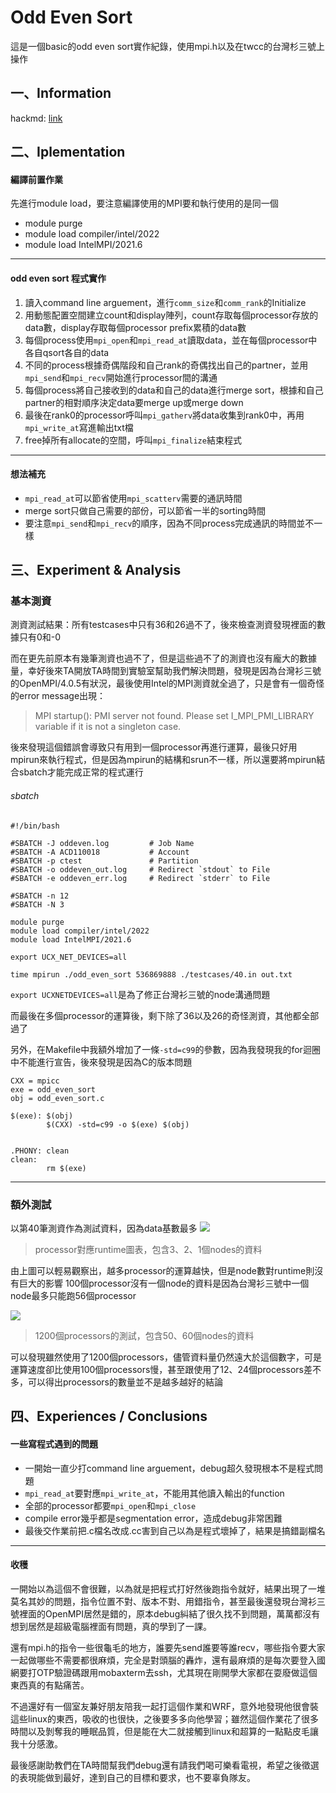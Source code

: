 # Odd Even Sort  
這是一個basic的odd even sort實作紀錄，使用mpi.h以及在twcc的台灣杉三號上操作

## 一、Information
hackmd: [link](https://hackmd.io/wCMZWHslRuOkZQ6WzBgygA?view)

## 二、Iplementation
#### 編譯前置作業
先進行module load，要注意編譯使用的MPI要和執行使用的是同一個
* module purge
* module load compiler/intel/2022
* module load IntelMPI/2021.6
---
#### odd even sort 程式實作
1. 讀入command line arguement，進行`comm_size`和`comm_rank`的Initialize
2. 用動態配置空間建立count和display陣列，count存取每個processor存放的data數，display存取每個processor prefix累積的data數
3. 每個process使用`mpi_open`和`mpi_read_at`讀取data，並在每個processor中各自qsort各自的data
4. 不同的process根據奇偶階段和自己rank的奇偶找出自己的partner，並用`mpi_send`和`mpi_recv`開始進行processor間的溝通
5. 每個process將自己接收到的data和自己的data進行merge sort，根據和自己partner的相對順序決定data要merge up或merge down
6. 最後在rank0的processor呼叫`mpi_gatherv`將data收集到rank0中，再用`mpi_write_at`寫進輸出txt檔
7. free掉所有allocate的空間，呼叫`mpi_finalize`結束程式

---

#### 想法補充
* `mpi_read_at`可以節省使用`mpi_scatterv`需要的通訊時間
* merge sort只做自己需要的部份，可以節省一半的sorting時間
* 要注意`mpi_send`和`mpi_recv`的順序，因為不同process完成通訊的時間並不一樣
## 三、Experiment & Analysis
### 基本測資
測資測試結果：所有testcases中只有36和26過不了，後來檢查測資發現裡面的數據只有0和-0

而在更先前原本有幾筆測資也過不了，但是這些過不了的測資也沒有龐大的數據量，幸好後來TA開放TA時間到實驗室幫助我們解決問題，發現是因為台灣衫三號的OpenMPI/4.0.5有狀況，最後使用Intel的MPI測資就全過了，只是會有一個奇怪的error message出現：
> MPI startup(): PMI server not found. Please set I_MPI_PMI_LIBRARY variable if it is not a singleton case.

後來發現這個錯誤會導致只有用到一個processor再進行運算，最後只好用mpirun來執行程式，但是因為mpirun的結構和srun不一樣，所以還要將mpirun結合sbatch才能完成正常的程式運行

###### sbatch
```BAT=
#!/bin/bash

#SBATCH -J oddeven.log         # Job Name
#SBATCH -A ACD110018           # Account
#SBATCH -p ctest               # Partition
#SBATCH -o oddeven_out.log     # Redirect `stdout` to File
#SBATCH -e oddeven_err.log     # Redirect `stderr` to File

#SBATCH -n 12
#SBATCH -N 3

module purge
module load compiler/intel/2022
module load IntelMPI/2021.6

export UCX_NET_DEVICES=all

time mpirun ./odd_even_sort 536869888 ./testcases/40.in out.txt
```
`export UCXNETDEVICES=all`是為了修正台灣衫三號的node溝通問題

而最後在多個processor的運算後，剩下除了36以及26的奇怪測資，其他都全部過了

另外，在Makefile中我額外增加了一條`-std=c99`的參數，因為我發現我的for迴圈中不能進行宣告，後來發現是因為C的版本問題
```MAKEFILE=
CXX = mpicc
exe = odd_even_sort
obj = odd_even_sort.c

$(exe): $(obj)
        $(CXX) -std=c99 -o $(exe) $(obj)


.PHONY: clean
clean:
        rm $(exe)
```
---


### 額外測試
以第40筆測資作為測試資料，因為data基數最多
![](https://i.imgur.com/wHfW9bf.png)
> processor對應runtime圖表，包含3、2、1個nodes的資料

由上圖可以輕易觀察出，越多processor的運算越快，但是node數對runtime則沒有巨大的影響
100個processor沒有一個node的資料是因為台灣衫三號中一個node最多只能跑56個processor

![](https://i.imgur.com/OUh6Er6.png)
> 1200個processors的測試，包含50、60個nodes的資料

可以發現雖然使用了1200個processors，儘管資料量仍然遠大於這個數字，可是運算速度卻比使用100個processors慢，甚至跟使用了12、24個processors差不多，可以得出processors的數量並不是越多越好的結論

## 四、Experiences / Conclusions
#### 一些寫程式遇到的問題
- 一開始一直少打command line arguement，debug超久發現根本不是程式問題
- `mpi_read_at`要對應`mpi_write_at`，不能用其他讀入輸出的function
- 全部的processor都要`mpi_open`和`mpi_close`
- compile error幾乎都是segmentation error，造成debug非常困難
- 最後交作業前把.c檔名改成.cc害到自己以為是程式壞掉了，結果是搞錯副檔名

---

#### 收穫
一開始以為這個不會很難，以為就是把程式打好然後跑指令就好，結果出現了一堆莫名其妙的問題，指令位置不對、版本不對、用錯指令，甚至最後還發現台灣衫三號裡面的OpenMPI居然是錯的，原本debug糾結了很久找不到問題，萬萬都沒有想到居然是超級電腦裡面有問題，真的學到了一課。

還有mpi.h的指令一些很龜毛的地方，誰要先send誰要等誰recv，哪些指令要大家一起做哪些不需要都很麻煩，完全是對頭腦的轟炸，還有最麻煩的是每次要登入國網要打OTP驗證碼跟用mobaxterm去ssh，尤其現在剛開學大家都在耍廢做這個東西真的有點痛苦。

不過還好有一個室友兼好朋友陪我一起打這個作業和WRF，意外地發現他很會裝這些linux的東西，吸收的也很快，之後要多多向他學習；雖然這個作業花了很多時間以及剝奪我的睡眠品質，但是能在大二就接觸到linux和超算的一點點皮毛讓我十分感激。

最後感謝助教們在TA時間幫我們debug還有請我們喝可樂看電視，希望之後徵選的表現能做到最好，達到自己的目標和要求，也不要辜負隊友。

